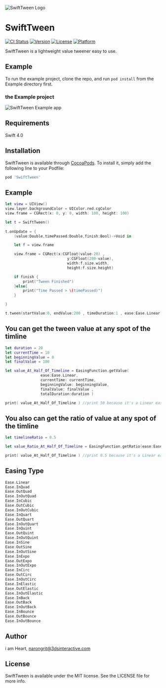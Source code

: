 ![SwiftTween Logo](https://github.com/heart/SwiftTween/blob/master/images/logo.png?raw=true)



# SwiftTween

[![CI Status](http://img.shields.io/travis/heart/SwiftTween.svg?style=flat)](https://travis-ci.org/heart/SwiftTween)
[![Version](https://img.shields.io/cocoapods/v/SwiftTween.svg?style=flat)](http://cocoapods.org/pods/SwiftTween)
[![License](https://img.shields.io/cocoapods/l/SwiftTween.svg?style=flat)](http://cocoapods.org/pods/SwiftTween)
[![Platform](https://img.shields.io/cocoapods/p/SwiftTween.svg?style=flat)](http://cocoapods.org/pods/SwiftTween)

SwiftTween is a lightweight value tweener easy to use.



## Example

To run the example project, clone the repo, and run `pod install` from the Example directory first.

### the Example project
![SwiftTween Example app](https://github.com/heart/SwiftTween/blob/master/images/example_app.png?raw=true)


## Requirements
Swift 4.0


## Installation

SwiftTween is available through [CocoaPods](http://cocoapods.org). To install
it, simply add the following line to your Podfile:

```ruby
pod 'SwiftTween'
```

## Example
```swift
let view = UIView()
view.layer.backgroundColor = UIColor.red.cgColor
view.frame = CGRect(x: 0, y: 0, width: 100, height: 100)

let t = SwiftTween()
        
t.onUpdate = {
    (value:Double,timePassed:Double,finish:Bool)->Void in

    let f = view.frame

    view.frame = CGRect(x:CGFloat(value-20) ,
                            y:CGFloat(200-value),
                            width:f.size.width,
                            height:f.size.height)

    if finish {
    	print("Tween Finished")
    }else{
    	print("Time Passed > \(timePassed)")
    }

}

t.tween(startValue:0, endValue:200 , timeDuration:1 , ease:Ease.Linear )
```

## You can get the tween value at any spot of the timline
```swift
let duration = 20
let currentTime = 10
let beginningValue = 0
let finalValue = 100

let value_At_Half_Of_Timeline = EasingFunction.getValue( 
				ease:Ease.Linear, 
				currentTime: currentTime, 
				beginningValue: beginningValue, 
				finalValue: finalValue , 
				totalDuration:duration )

print( value_At_Half_Of_Timeline ) //print 50 because it's a Linear easing
```

## You also can get the ratio of value at any spot of the timline
```swift
let timelineRatio = 0.5

let value_Ratio_At_Half_Of_Timeline = EasingFunction.getRatio(ease:Ease.Linear,  timeRatio:timelineRatio )

print( value_At_Half_Of_Timeline ) //print 0.5 because it's a Linear easing
```


## Easing Type
```swift
Ease.Linear
Ease.InQuad
Ease.OutQuad
Ease.InOutQuad
Ease.InCubic
Ease.OutCubic
Ease.InOutCubic
Ease.InQuart
Ease.OutQuart
Ease.InOutQuart
Ease.InQuint
Ease.OutQuint
Ease.InOutQuint
Ease.InSine
Ease.OutSine
Ease.InOutSine
Ease.InExpo
Ease.OutExpo
Ease.InOutExpo
Ease.InCirc
Ease.OutCirc
Ease.InOutCirc
Ease.InElastic
Ease.OutElastic
Ease.InOutElastic
Ease.InBack
Ease.OutBack
Ease.InOutBack
Ease.InBounce
Ease.OutBounce
Ease.InOutBounce
```


## Author

i am Heart, narongrit@3dsinteractive.com

## License

SwiftTween is available under the MIT license. See the LICENSE file for more info.
